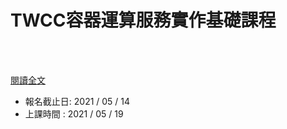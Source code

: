 # TWCC容器運算服務實作基礎課程

<!--more-->
<!--192-->
<br><br/>

[閱讀全文](https://edu.nchc.org.tw/course/one_course_introduction.asp?lms_auto_course_id=3951&from_course_list_url=homepage)

* 報名截止日: 2021 / 05 / 14
* 上課時間  : 2021 / 05 / 19
